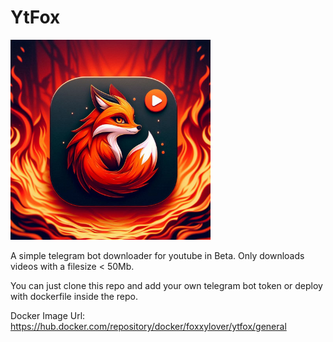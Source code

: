 # YtFox

<img title="" src="./.github/assets/botlogo.jpeg" alt="img logo" width="320" data-align="center">

A simple telegram bot downloader for youtube in Beta. Only downloads videos with a filesize < 50Mb.



You can just clone this repo and add your own telegram bot token or deploy with dockerfile inside the repo.

Docker Image Url: https://hub.docker.com/repository/docker/foxxylover/ytfox/general
